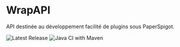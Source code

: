 # WrapAPI
API destinée au développement facilité de plugins sous PaperSpigot.

![Latest Release](https://jitpack.io/v/DotDebian/WrapAPI.svg) ![Java CI with Maven](https://github.com/DotDebian/WrapAPI/workflows/Java%20CI%20with%20Maven/badge.svg)
